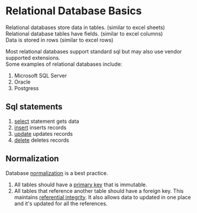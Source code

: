 # Relational Database Basics

Relational databases store data in tables. (similar to excel sheets)  
Relational database tables have fields. (similar to excel columns)  
Data is stored in rows (similar to excel rows)  

Most relational databases support standard sql but may also use vendor supported extensions.  
Some examples of relational databases include:  
1. Microsoft SQL Server
2. Oracle
3. Postgress

## Sql statements
1. [select](https://www.w3schools.com/sql/sql_select.asp) statement gets data
2. [insert](https://www.w3schools.com/sql/sql_insert.asp) inserts records
3. [update](https://www.w3schools.com/sql/sql_update.asp) updates records
4. [delete](https://www.w3schools.com/sql/sql_delete.asp) deletes records

## Normalization
Database [normalization](https://en.wikipedia.org/wiki/Database_normalization) is a best practice.  

1. All tables should have a [primary key](https://en.wikipedia.org/wiki/Primary_key) that is immutable.  
2. All tables that reference another table should have a foreign key. This maintains [referential integrity](https://en.wikipedia.org/wiki/Referential_integrity). It also allows data to updated in one place and it's updated for all the references.  
